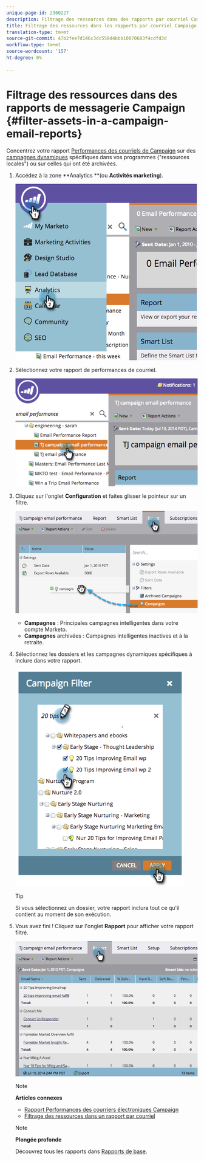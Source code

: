 ```yaml
---
unique-page-id: 2360227
description: Filtrage des ressources dans des rapports par courriel Campaign - Documents marketing - Documentation sur les produits
title: Filtrage des ressources dans les rapports par courriel Campaign
translation-type: tm+mt
source-git-commit: 47b2fee7d146c3dc558d4bbb10070683f4cdfd3d
workflow-type: tm+mt
source-wordcount: '157'
ht-degree: 0%

---
```



# Filtrage des ressources dans des rapports de messagerie Campaign {#filter-assets-in-a-campaign-email-reports}

Concentrez votre rapport [Performances des courriels de Campaign](../../../../product-docs/reporting/basic-reporting/report-types/campaign-email-performance-report.md) sur des [campagnes dynamiques](http://docs.marketo.com/display/docs/smart+campaigns) spécifiques dans vos programmes (&quot;ressources locales&quot;) ou sur celles qui ont été archivées.

1. Accédez à la zone **Analytics **(ou **Activités marketing**).

   ![](assets/image2014-9-16-15-3a57-3a27.png)

1. Sélectionnez votre rapport de performances de courriel.

   ![](assets/image2014-9-16-15-3a57-3a31.png)

1. Cliquez sur l&#39;onglet **Configuration** et faites glisser le pointeur sur un filtre.

   ![](assets/image2014-9-16-15-3a57-3a35.png)

   * **Campagnes** : Principales campagnes intelligentes dans votre compte Marketo.
   * **Campagnes** archivées : Campagnes intelligentes inactives et à la retraite.

1. Sélectionnez les dossiers et les campagnes dynamiques spécifiques à inclure dans votre rapport.

   ![](assets/image2014-9-16-15-3a57-3a38.png)

   >[!TIP]
   >
   >Si vous sélectionnez un dossier, votre rapport inclura tout ce qu&#39;il contient au moment de son exécution.

1. Vous avez fini ! Cliquez sur l&#39;onglet **Rapport** pour afficher votre rapport filtré.

   ![](assets/image2014-9-16-15-3a58-3a10.png)

   >[!NOTE]
   >
   >**Articles connexes**
   >
   >    
   >    
   >    * [Rapport Performances des courriers électroniques Campaign](../../../../product-docs/reporting/basic-reporting/report-types/campaign-email-performance-report.md)
   >    * [Filtrage des ressources dans un rapport par courriel](filter-assets-in-an-email-report.md)


   >[!NOTE]
   >
   >**Plongée profonde**
   >
   >
   >Découvrez tous les rapports dans [Rapports de base](http://docs.marketo.com/display/docs/basic+reporting).

